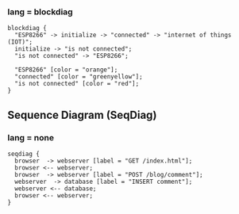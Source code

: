 ### lang = blockdiag
```blockdiag
blockdiag {
  "ESP8266" -> initialize -> "connected" -> "internet of things (IOT)";
  initialize -> "is not connected";
  "is not connected" -> "ESP8266";

  "ESP8266" [color = "orange"];
  "connected" [color = "greenyellow"];
  "is not connected" [color = "red"];
}
```

## Sequence Diagram (SeqDiag)
### lang = none
```
seqdiag {
  browser  -> webserver [label = "GET /index.html"];
  browser <-- webserver;
  browser  -> webserver [label = "POST /blog/comment"];
  webserver  -> database [label = "INSERT comment"];
  webserver <-- database;
  browser <-- webserver;
}
```
